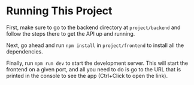 # Running This Project

First, make sure to go to the backend directory at `project/backend` and follow the steps there to get the API up and running.

Next, go ahead and run `npm install` in `project/frontend` to install all the dependencies.

Finally, run `npm run dev` to start the development server. This will start the frontend on a given port, and all
you need to do is go to the URL that is printed in the console to see the app (Ctrl+Click to open the link).